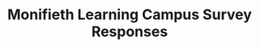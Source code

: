 ---
schema: default
title: Monifieth Learning Campus Survey Responses
organization: Angus Council
notes: Responses to on-line questionnaire seeking feedback on the proposals to develop Monifieth Learning Campus.  Consultation ran from 23 March 2021 to 21 April 2021.  No hardcopy responses to questions were received as part of consultation.
resources:

  - name: Monifieth Learning Campus Survey Responses XLS
  - url: http://opendata.angus.gov.uk/dataset/3ba0baef-c389-4467-aa01-2be5a51ce826/resource/1aaa6b12-5dd0-47d6-b361-7abe80447ce5/download/copy-of-mlc-initial-consultation-open-data.xlsx
  - format: XLS

license: UK Open Government Licence (OGL)
category:

  - 2021

  - Monifieth

  - campus

  - consultation

  - survey


  - 

maintainer: Tim Wisniewski
maintainer_email: tim@timwis.com
---